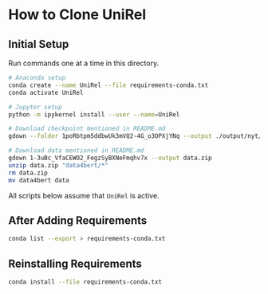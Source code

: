 # How to Clone UniRel

## Initial Setup

Run commands one at a time in this directory.

```sh
# Anaconda setup
conda create --name UniRel --file requirements-conda.txt
conda activate UniRel

# Jupyter setup
python -m ipykernel install --user --name=UniRel

# Download checkpoint mentioned in README.md
gdown --folder 1poRbtpm5ddbwUk3mVQ2-4G_o3OPXjYNq --output ./output/nyt/checkpoint-final

# Download data mentioned in README.md
gdown 1-3uBc_VfaCEWO2_FegzSyBXNeFmqhv7x --output data.zip
unzip data.zip "data4bert/*"
rm data.zip
mv data4bert data
```

All scripts below assume that `UniRel` is active.

## After Adding Requirements

```sh
conda list --export > requirements-conda.txt
```

## Reinstalling Requirements

```sh
conda install --file requirements-conda.txt
```
